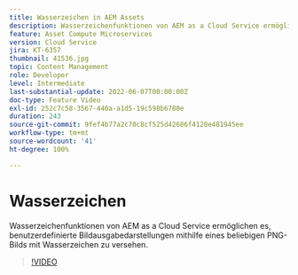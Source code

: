 ```yaml
---
title: Wasserzeichen in AEM Assets
description: Wasserzeichenfunktionen von AEM as a Cloud Service ermöglichen es, benutzerdefinierte Bildausgabedarstellungen mithilfe eines beliebigen PNG-Bilds mit Wasserzeichen zu versehen.
feature: Asset Compute Microservices
version: Cloud Service
jira: KT-6357
thumbnail: 41536.jpg
topic: Content Management
role: Developer
level: Intermediate
last-substantial-update: 2022-06-07T00:00:00Z
doc-type: Feature Video
exl-id: 252c7c58-3567-440a-a1d5-19c598b6788e
duration: 243
source-git-commit: 9fef4b77a2c70c8cf525d42686f4120e481945ee
workflow-type: tm+mt
source-wordcount: '41'
ht-degree: 100%

---
```


# Wasserzeichen

Wasserzeichenfunktionen von AEM as a Cloud Service ermöglichen es, benutzerdefinierte Bildausgabedarstellungen mithilfe eines beliebigen PNG-Bilds mit Wasserzeichen zu versehen.

>[!VIDEO](https://video.tv.adobe.com/v/41536?quality=12&learn=on)
